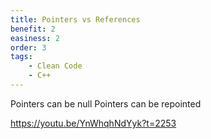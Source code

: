 ```yaml
---
title: Pointers vs References
benefit: 2
easiness: 2
order: 3
tags:
    - Clean Code
    - C++
---
```


Pointers can be null
Pointers can be repointed

https://youtu.be/YnWhqhNdYyk?t=2253
